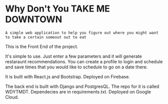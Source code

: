 # Why Don't You TAKE ME DOWNTOWN
```
A simple web application to help you figure out where you might want to take a certain someout out to eat
```
This is the Front End of the project.

It's simple to use. Just enter a few parameters and it will generate restaraunt recommendations. 
You can create a profile to login and schedule and save times that you would like to schedule to go on a date there.

It is built with React.js and Bootstrap.
Deployed on Firebase.

The back end is built with Django and PostgresQL. The repo for it is called WDYTMDT.
Dependecies are in requirements.txt. 
Deployed on Google Cloud.
